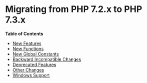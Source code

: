 Migrating from PHP 7.2.x to PHP 7.3.x
=====================================

**Table of Contents**

-   [New Features](/migration73/new-features.html)
-   [New Functions](/migration73/new-functions.html)
-   [New Global Constants](/migration73/constants.html)
-   [Backward Incompatible Changes](/migration73/incompatible.html)
-   [Deprecated Features](/migration73/deprecated.html)
-   [Other Changes](/migration73/other-changes.html)
-   [Windows Support](/migration73/windows-support.html)
